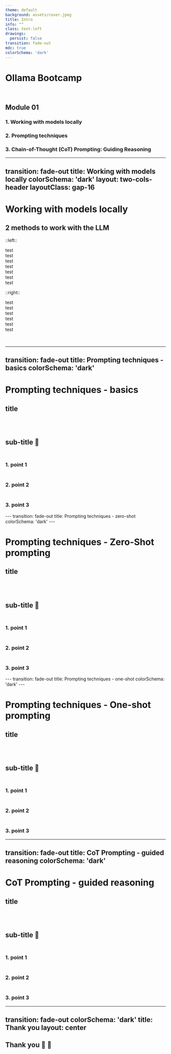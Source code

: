```yaml
---
theme: default
background: assets/cover.jpeg
title: Intro
info: ""
class: text-left
drawings:
  persist: false
transition: fade-out
mdc: true
colorSchema: 'dark'
---
```


# **Ollama Bootcamp** <br/><br/>

<v-click>

  <div class="backdrop-blur-md bg-black/30 py-2 px-8 rounded-md bg-gradient-to-r from-pink-500 via-red-500 to-yellow-500 p-1">

  ## **Module 01**
  </div>

</v-click>


<div class="backdrop-blur-md bg-black/10 py-2 rounded-md">

  <v-click>

  <div class="ma-4 px-8">

  ### 1. Working with models locally
  </div>
  </v-click>

  <v-click>

  <div class="ma-4 px-8">

  ### 2. Prompting techniques
  </div>
  </v-click>

  <v-click>

  <div class="ma-4 px-8">

  ### 3. Chain-of-Thought (CoT) Prompting: Guiding Reasoning
  </div>
  </v-click>

</div>

<div @click="$slidev.nav.next" class="mt-12 py-1 text-right" hover:bg="white op-10">
    <carbon:arrow-right />
</div>

---
transition: fade-out
title: Working with models locally
colorSchema: 'dark'
layout: two-cols-header
layoutClass: gap-16
---

# Working with models locally

<div class="pt-12 text-center">
<v-click>

##  2 <span v-mark.red="1">methods to work with the LLM</span>
</v-click>
</div>

::left::

<v-click>

test <br>
test <br>
test <br>
test <br>
test <br>
test <br>
test <br>
</v-click>

::right::

<v-click>

test <br>
test <br>
test <br>
test <br>
test <br>
test <br>
</v-click>

<br/>

---
transition: fade-out
title: Prompting techniques - basics
colorSchema: 'dark'
---

# Prompting techniques - basics

<div class="pt-12 text-center">

<v-click>

## title

</v-click>
</div>

<div class="ma-4 px-8">
<br><br>
<v-click>

## sub-title 🎉 <br><br>
</v-click>
<div class="mx-4 px-8">
  <v-click>

  ### 1. point 1 <br><br>
  </v-click>
  <v-click>

  ### 2. point 2 <br><br>
  </v-click>
  <v-click>

  ### 3. point 3
  </v-click>
</div>

</div>
---
transition: fade-out
title: Prompting techniques - zero-shot
colorSchema: 'dark'
---

# Prompting techniques - Zero-Shot prompting

<div class="pt-12 text-center">

<v-click>

## title

</v-click>
</div>

<div class="ma-4 px-8">
<br><br>
<v-click>

## sub-title 🎉 <br><br>
</v-click>
<div class="mx-4 px-8">
  <v-click>

  ### 1. point 1 <br><br>
  </v-click>
  <v-click>

  ### 2. point 2 <br><br>
  </v-click>
  <v-click>

  ### 3. point 3
  </v-click>
</div>

</div>
---
transition: fade-out
title: Prompting techniques - one-shot
colorSchema: 'dark'
---

# Prompting techniques - One-shot prompting

<div class="pt-12 text-center">

<v-click>

## title

</v-click>
</div>

<div class="ma-4 px-8">
<br><br>
<v-click>

## sub-title 🎉 <br><br>
</v-click>
<div class="mx-4 px-8">
  <v-click>

  ### 1. point 1 <br><br>
  </v-click>
  <v-click>

  ### 2. point 2 <br><br>
  </v-click>
  <v-click>

  ### 3. point 3
  </v-click>
</div>

</div>

---
transition: fade-out
title: CoT Prompting - guided reasoning
colorSchema: 'dark'
---

# CoT Prompting - guided reasoning

<div class="pt-12 text-center">

<v-click>

## title

</v-click>
</div>

<div class="ma-4 px-8">
<br><br>
<v-click>

## sub-title 🎉 <br><br>
</v-click>
<div class="mx-4 px-8">
  <v-click>

  ### 1. point 1 <br><br>
  </v-click>
  <v-click>

  ### 2. point 2 <br><br>
  </v-click>
  <v-click>

  ### 3. point 3
  </v-click>
</div>

</div>

---
transition: fade-out
colorSchema: 'dark'
title: Thank you
layout: center
---

## Thank you 🙏 🤗